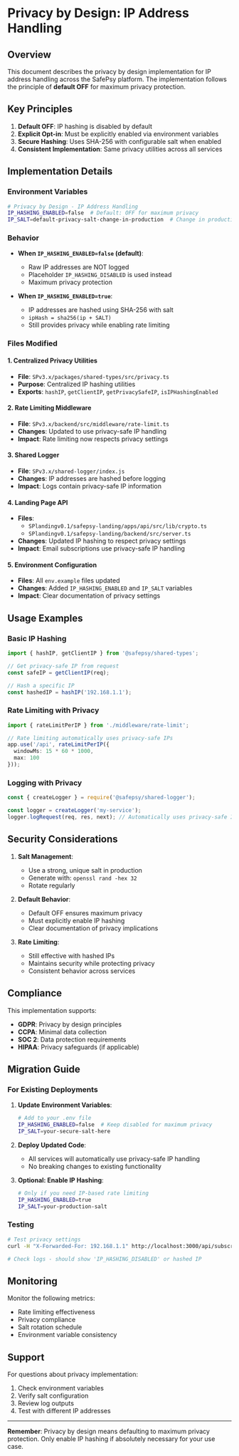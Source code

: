 # Privacy by Design: IP Address Handling

## Overview

This document describes the privacy by design implementation for IP address handling across the SafePsy platform. The implementation follows the principle of **default OFF** for maximum privacy protection.

## Key Principles

1. **Default OFF**: IP hashing is disabled by default
2. **Explicit Opt-in**: Must be explicitly enabled via environment variables
3. **Secure Hashing**: Uses SHA-256 with configurable salt when enabled
4. **Consistent Implementation**: Same privacy utilities across all services

## Implementation Details

### Environment Variables

```bash
# Privacy by Design - IP Address Handling
IP_HASHING_ENABLED=false  # Default: OFF for maximum privacy
IP_SALT=default-privacy-salt-change-in-production  # Change in production!
```

### Behavior

- **When `IP_HASHING_ENABLED=false` (default)**:
  - Raw IP addresses are NOT logged
  - Placeholder `IP_HASHING_DISABLED` is used instead
  - Maximum privacy protection

- **When `IP_HASHING_ENABLED=true`**:
  - IP addresses are hashed using SHA-256 with salt
  - `ipHash = sha256(ip + SALT)`
  - Still provides privacy while enabling rate limiting

### Files Modified

#### 1. Centralized Privacy Utilities
- **File**: `SPv3.x/packages/shared-types/src/privacy.ts`
- **Purpose**: Centralized IP hashing utilities
- **Exports**: `hashIP`, `getClientIP`, `getPrivacySafeIP`, `isIPHashingEnabled`

#### 2. Rate Limiting Middleware
- **File**: `SPv3.x/backend/src/middleware/rate-limit.ts`
- **Changes**: Updated to use privacy-safe IP handling
- **Impact**: Rate limiting now respects privacy settings

#### 3. Shared Logger
- **File**: `SPv3.x/shared-logger/index.js`
- **Changes**: IP addresses are hashed before logging
- **Impact**: Logs contain privacy-safe IP information

#### 4. Landing Page API
- **Files**: 
  - `SPlandingv0.1/safepsy-landing/apps/api/src/lib/crypto.ts`
  - `SPlandingv0.1/safepsy-landing/backend/src/server.ts`
- **Changes**: Updated IP hashing to respect privacy settings
- **Impact**: Email subscriptions use privacy-safe IP handling

#### 5. Environment Configuration
- **Files**: All `env.example` files updated
- **Changes**: Added `IP_HASHING_ENABLED` and `IP_SALT` variables
- **Impact**: Clear documentation of privacy settings

## Usage Examples

### Basic IP Hashing

```typescript
import { hashIP, getClientIP } from '@safepsy/shared-types';

// Get privacy-safe IP from request
const safeIP = getClientIP(req);

// Hash a specific IP
const hashedIP = hashIP('192.168.1.1');
```

### Rate Limiting with Privacy

```typescript
import { rateLimitPerIP } from './middleware/rate-limit';

// Rate limiting automatically uses privacy-safe IPs
app.use('/api', rateLimitPerIP({
  windowMs: 15 * 60 * 1000,
  max: 100
}));
```

### Logging with Privacy

```javascript
const { createLogger } = require('@safepsy/shared-logger');

const logger = createLogger('my-service');
logger.logRequest(req, res, next); // Automatically uses privacy-safe IPs
```

## Security Considerations

1. **Salt Management**: 
   - Use a strong, unique salt in production
   - Generate with: `openssl rand -hex 32`
   - Rotate regularly

2. **Default Behavior**:
   - Default OFF ensures maximum privacy
   - Must explicitly enable IP hashing
   - Clear documentation of privacy implications

3. **Rate Limiting**:
   - Still effective with hashed IPs
   - Maintains security while protecting privacy
   - Consistent behavior across services

## Compliance

This implementation supports:

- **GDPR**: Privacy by design principles
- **CCPA**: Minimal data collection
- **SOC 2**: Data protection requirements
- **HIPAA**: Privacy safeguards (if applicable)

## Migration Guide

### For Existing Deployments

1. **Update Environment Variables**:
   ```bash
   # Add to your .env file
   IP_HASHING_ENABLED=false  # Keep disabled for maximum privacy
   IP_SALT=your-secure-salt-here
   ```

2. **Deploy Updated Code**:
   - All services will automatically use privacy-safe IP handling
   - No breaking changes to existing functionality

3. **Optional: Enable IP Hashing**:
   ```bash
   # Only if you need IP-based rate limiting
   IP_HASHING_ENABLED=true
   IP_SALT=your-production-salt
   ```

### Testing

```bash
# Test privacy settings
curl -H "X-Forwarded-For: 192.168.1.1" http://localhost:3000/api/subscribe

# Check logs - should show 'IP_HASHING_DISABLED' or hashed IP
```

## Monitoring

Monitor the following metrics:

- Rate limiting effectiveness
- Privacy compliance
- Salt rotation schedule
- Environment variable consistency

## Support

For questions about privacy implementation:

1. Check environment variables
2. Verify salt configuration
3. Review log outputs
4. Test with different IP addresses

---

**Remember**: Privacy by design means defaulting to maximum privacy protection. Only enable IP hashing if absolutely necessary for your use case.
